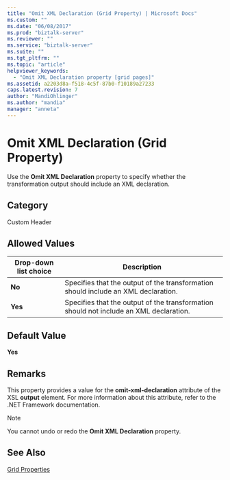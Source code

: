 ```yaml
---
title: "Omit XML Declaration (Grid Property) | Microsoft Docs"
ms.custom: ""
ms.date: "06/08/2017"
ms.prod: "biztalk-server"
ms.reviewer: ""
ms.service: "biztalk-server"
ms.suite: ""
ms.tgt_pltfrm: ""
ms.topic: "article"
helpviewer_keywords: 
  - "Omit XML Declaration property [grid pages]"
ms.assetid: a2203d8a-f518-4c5f-87b0-f10189a27233
caps.latest.revision: 7
author: "MandiOhlinger"
ms.author: "mandia"
manager: "anneta"
---
```

# Omit XML Declaration (Grid Property)
Use the **Omit XML Declaration** property to specify whether the transformation output should include an XML declaration.  
  
## Category  
 Custom Header  
  
## Allowed Values  
  
|Drop-down list choice|Description|  
|----------------------------|-----------------|  
|**No**|Specifies that the output of the transformation should include an XML declaration.|  
|**Yes**|Specifies that the output of the transformation should not include an XML declaration.|  
  
## Default Value  
 **Yes**  
  
## Remarks  
 This property provides a value for the **omit-xml-declaration** attribute of the XSL **output** element. For more information about this attribute, refer to the .NET Framework documentation.  
  
> [!NOTE]
>  You cannot undo or redo the **Omit XML Declaration** property.  
  
## See Also  
 [Grid Properties](../core/grid-properties.md)
